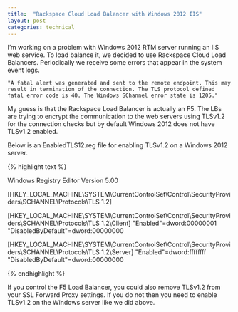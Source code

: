 ```yaml
---
title:  "Rackspace Cloud Load Balancer with Windows 2012 IIS"
layout: post
categories: technical
---
```


I’m working on a problem with Windows 2012 RTM server running an IIS web service. To load balance it, we decided to use Rackspace Cloud Load Balancers. Periodically we receive some errors that appear in the system event logs.

``` shell
"A fatal alert was generated and sent to the remote endpoint. This may result in termination of the connection. The TLS protocol defined fatal error code is 40. The Windows SChannel error state is 1205."
```

<!-- excerpt-end -->

My guess is that the Rackspace Load Balancer is actually an F5. The LBs are trying to encrypt the communication to the web servers using TLSv1.2 for the connection checks but by default Windows 2012 does not have TLSv1.2 enabled.

Below is an EnabledTLS12.reg file for enabling TLSv1.2 on a Windows 2012 server.

{% highlight text %}

Windows Registry Editor Version 5.00

[HKEY_LOCAL_MACHINE\SYSTEM\CurrentControlSet\Control\SecurityProviders\SCHANNEL\Protocols\TLS 1.2]

[HKEY_LOCAL_MACHINE\SYSTEM\CurrentControlSet\Control\SecurityProviders\SCHANNEL\Protocols\TLS 1.2\Client]
"Enabled"=dword:00000001
"DisabledByDefault"=dword:00000000

[HKEY_LOCAL_MACHINE\SYSTEM\CurrentControlSet\Control\SecurityProviders\SCHANNEL\Protocols\TLS 1.2\Server]
"Enabled"=dword:ffffffff
"DisabledByDefault"=dword:00000000

{% endhighlight %}

If you control the F5 Load Balancer, you could also remove TLSv1.2 from your SSL Forward Proxy settings.  If you do not then you need to enable TLSv1.2 on the Windows server like we did above.
